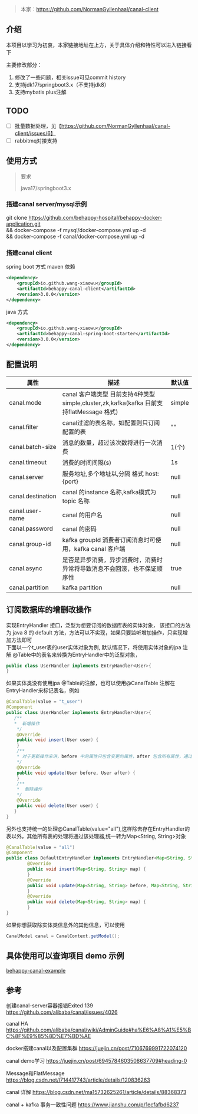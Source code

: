 > 本家：https://github.com/NormanGyllenhaal/canal-client

## 介绍
本项目以学习为初衷，本家链接地址在上方，关于具体介绍和特性可以进入链接看下

主要修改部分：
1. 修改了一些问题，相关issue可见commit history
2. 支持jdk17/springboot3.x（不支持jdk8）
3. 支持mybatis plus注解

## TODO
- [ ] 批量数据处理，见【https://github.com/NormanGyllenhaal/canal-client/issues/6】
- [ ] rabbitmq对接支持

## 使用方式
> 要求
> 
> java17/springboot3.x

### 搭建canal server/mysql示例
git clone https://github.com/behappy-hospital/behappy-docker-application.git \
&& docker-compose -f mysql/docker-compose.yml up -d \
&& docker-compose -f canal/docker-compose.yml up -d

### 搭建canal client

spring boot 方式 maven 依赖
```xml
<dependency>
    <groupId>io.github.wang-xiaowu</groupId>
    <artifactId>behappy-canal-client</artifactId>
    <version>3.0.0</version>
</dependency>
```

java 方式
```xml
<dependency>
    <groupId>io.github.wang-xiaowu</groupId>
    <artifactId>behappy-canal-spring-boot-starter</artifactId>
    <version>3.0.0</version>
</dependency>
```

## 配置说明

| 属性              | 描述                                                         | 默认值 |
| ----------------- | ------------------------------------------------------------ | ------ |
| canal.mode        | canal 客户端类型 目前支持4种类型 simple,cluster,zk,kafka(kafka 目前支持flatMessage 格式) | simple |
| canal.filter      | canal过滤的表名称，如配置则只订阅配置的表                    | ""     |
| canal.batch-size  | 消息的数量，超过该次数将进行一次消费                         | 1(个)  |
| canal.timeout     | 消费的时间间隔(s)                                            | 1s     |
| canal.server      | 服务地址,多个地址以,分隔 格式 host:{port}                    | null   |
| canal.destination | canal 的instance 名称,kafka模式为topic 名称                  | null   |
| canal.user-name   | canal 的用户名                                               | null   |
| canal.password    | canal 的密码                                                 | null   |
| canal.group-id    | kafka groupId 消费者订阅消息时可使用，kafka canal 客户端     | null   |
| canal.async       | 是否是异步消费，异步消费时，消费时异常将导致消息不会回滚，也不保证顺序性 | true   |
| canal.partition   | kafka partition                                              | null   |

## 订阅数据库的增删改操作
实现EntryHandler<T> 接口，泛型为想要订阅的数据库表的实体对象，
该接口的方法为 java 8 的 default 方法，方法可以不实现，如果只要监听增加操作，只实现增加方法即可  
下面以一个t_user表的user实体对象为例,
默认情况下，将使用实体对象的jpa 注解 @Table中的表名来转换为EntryHandler中的泛型对象，
```java
public class UserHandler implements EntryHandler<User>{
}
```
如果实体类没有使用jpa @Table的注解，也可以使用@CanalTable 注解在EntryHandler来标记表名，例如
```java
@CanalTable(value = "t_user")
@Component
public class UserHandler implements EntryHandler<User>{
   /**
   *  新增操作
    */
    @Override
    public void insert(User user) {
    }
    /**
    * 对于更新操作来讲，before 中的属性只包含变更的属性，after 包含所有属性，通过对比可发现那些属性更新了
    */
    @Override
    public void update(User before, User after) {
    }
    /**
    *  删除操作
    */
    @Override
    public void delete(User user) {
   }
}
```
另外也支持统一的处理@CanalTable(value="all"),这样除去存在EntryHandler的表以外，其他所有表的处理将通过该处理器,统一转为Map<String, String>对象
```java
@CanalTable(value = "all")
@Component
public class DefaultEntryHandler implements EntryHandler<Map<String, String>> {
        @Override
        public void insert(Map<String, String> map) {
        }
        @Override
        public void update(Map<String, String> before, Map<String, String> after) {
        }
        @Override
        public void delete(Map<String, String> map) {
        }
}
```
如果你想获取除实体类信息外的其他信息，可以使用
```java
CanalModel canal = CanalContext.getModel();
```

## 具体使用可以查询项目 demo 示例
[behappy-canal-example](behappy-canal-example)

## 参考
创建canal-server容器报错Exited 139
https://github.com/alibaba/canal/issues/4026

canal HA
https://github.com/alibaba/canal/wiki/AdminGuide#ha%E6%A8%A1%E5%BC%8F%E9%85%8D%E7%BD%AE

docker搭建canal以及配置集群
https://juejin.cn/post/7106769991722074120

canal demo学习
https://juejin.cn/post/6945784603508637709#heading-0

Message和FlatMessage
https://blog.csdn.net/l714417743/article/details/120836263

canal 详解
https://blog.csdn.net/ma15732625261/article/details/88368373

canal + kafka 事务一致性问题
https://www.jianshu.com/p/1ecfafbd6237
